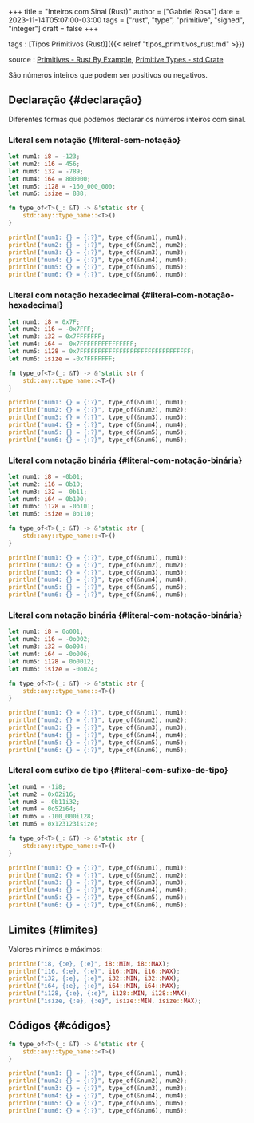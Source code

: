 +++
title = "Inteiros com Sinal (Rust)"
author = ["Gabriel Rosa"]
date = 2023-11-14T05:07:00-03:00
tags = ["rust", "type", "primitive", "signed", "integer"]
draft = false
+++

tags
: [Tipos Primitivos (Rust)]({{< relref "tipos_primitivos_rust.md" >}})

source
: [Primitives - Rust By Example](https://doc.rust-lang.org/rust-by-example/primitives.html), [Primitive Types - std Crate](https://doc.rust-lang.org/std/#primitives)

São números inteiros que podem ser positivos ou negativos.


## Declaração {#declaração}

Diferentes formas que podemos declarar os números inteiros com sinal.


### Literal sem notação {#literal-sem-notação}

```rust
let num1: i8 = -123;
let num2: i16 = 456;
let num3: i32 = -789;
let num4: i64 = 800000;
let num5: i128 = -160_000_000;
let num6: isize = 888;

fn type_of<T>(_: &T) -> &'static str {
    std::any::type_name::<T>()
}

println!("num1: {} = {:?}", type_of(&num1), num1);
println!("num2: {} = {:?}", type_of(&num2), num2);
println!("num3: {} = {:?}", type_of(&num3), num3);
println!("num4: {} = {:?}", type_of(&num4), num4);
println!("num5: {} = {:?}", type_of(&num5), num5);
println!("num6: {} = {:?}", type_of(&num6), num6);
```


### Literal com notação hexadecimal {#literal-com-notação-hexadecimal}

```rust
let num1: i8 = 0x7F;
let num2: i16 = -0x7FFF;
let num3: i32 = 0x7FFFFFFF;
let num4: i64 = -0x7FFFFFFFFFFFFFFF;
let num5: i128 = 0x7FFFFFFFFFFFFFFFFFFFFFFFFFFFFFFF;
let num6: isize = -0x7FFFFFFF;

fn type_of<T>(_: &T) -> &'static str {
    std::any::type_name::<T>()
}

println!("num1: {} = {:?}", type_of(&num1), num1);
println!("num2: {} = {:?}", type_of(&num2), num2);
println!("num3: {} = {:?}", type_of(&num3), num3);
println!("num4: {} = {:?}", type_of(&num4), num4);
println!("num5: {} = {:?}", type_of(&num5), num5);
println!("num6: {} = {:?}", type_of(&num6), num6);
```


### Literal com notação binária {#literal-com-notação-binária}

```rust
let num1: i8 = -0b01;
let num2: i16 = 0b10;
let num3: i32 = -0b11;
let num4: i64 = 0b100;
let num5: i128 = -0b101;
let num6: isize = 0b110;

fn type_of<T>(_: &T) -> &'static str {
    std::any::type_name::<T>()
}

println!("num1: {} = {:?}", type_of(&num1), num1);
println!("num2: {} = {:?}", type_of(&num2), num2);
println!("num3: {} = {:?}", type_of(&num3), num3);
println!("num4: {} = {:?}", type_of(&num4), num4);
println!("num5: {} = {:?}", type_of(&num5), num5);
println!("num6: {} = {:?}", type_of(&num6), num6);
```


### Literal com notação binária {#literal-com-notação-binária}

```rust
let num1: i8 = 0o001;
let num2: i16 = -0o002;
let num3: i32 = 0o004;
let num4: i64 = -0o006;
let num5: i128 = 0o0012;
let num6: isize = -0o024;

fn type_of<T>(_: &T) -> &'static str {
    std::any::type_name::<T>()
}

println!("num1: {} = {:?}", type_of(&num1), num1);
println!("num2: {} = {:?}", type_of(&num2), num2);
println!("num3: {} = {:?}", type_of(&num3), num3);
println!("num4: {} = {:?}", type_of(&num4), num4);
println!("num5: {} = {:?}", type_of(&num5), num5);
println!("num6: {} = {:?}", type_of(&num6), num6);
```


### Literal com sufixo de tipo {#literal-com-sufixo-de-tipo}

```rust
let num1 = -1i8;
let num2 = 0x02i16;
let num3 = -0b11i32;
let num4 = 0o52i64;
let num5 = -100_000i128;
let num6 = 0x123123isize;

fn type_of<T>(_: &T) -> &'static str {
    std::any::type_name::<T>()
}

println!("num1: {} = {:?}", type_of(&num1), num1);
println!("num2: {} = {:?}", type_of(&num2), num2);
println!("num3: {} = {:?}", type_of(&num3), num3);
println!("num4: {} = {:?}", type_of(&num4), num4);
println!("num5: {} = {:?}", type_of(&num5), num5);
println!("num6: {} = {:?}", type_of(&num6), num6);
```


## Limites {#limites}

Valores mínimos e máximos:

```rust
println!("i8, {:e}, {:e}", i8::MIN, i8::MAX);
println!("i16, {:e}, {:e}", i16::MIN, i16::MAX);
println!("i32, {:e}, {:e}", i32::MIN, i32::MAX);
println!("i64, {:e}, {:e}", i64::MIN, i64::MAX);
println!("i128, {:e}, {:e}", i128::MIN, i128::MAX);
println!("isize, {:e}, {:e}", isize::MIN, isize::MAX);
```


## Códigos {#códigos}

<a id="code-snippet--show-results"></a>
```rust
fn type_of<T>(_: &T) -> &'static str {
    std::any::type_name::<T>()
}

println!("num1: {} = {:?}", type_of(&num1), num1);
println!("num2: {} = {:?}", type_of(&num2), num2);
println!("num3: {} = {:?}", type_of(&num3), num3);
println!("num4: {} = {:?}", type_of(&num4), num4);
println!("num5: {} = {:?}", type_of(&num5), num5);
println!("num6: {} = {:?}", type_of(&num6), num6);
```
